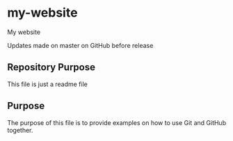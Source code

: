# my-website

My website

Updates made on master on GitHub before release

## Repository Purpose

This file is just a readme file

## Purpose

The purpose of this file is to provide examples
on how to use Git and GitHub together.

